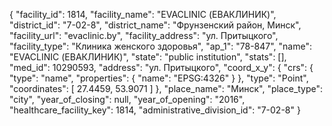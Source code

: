 {
    "facility_id": 1814,
    "facility_name": "EVACLINIC (ЕВАКЛИНИК)",
    "district_id": "7-02-8",
    "district_name": "Фрунзенский район, Минск",
    "facility_url": "evaclinic.by",
    "facility_address": "ул. Притыцкого",
    "facility_type": "Клиника женского здоровья",
    "ap_1": "78-847",
    "name": "EVACLINIC (ЕВАКЛИНИК)",
    "state": "public institution",
    "stats": [],
    "med_id": 10290593,
    "address": "ул. Притыцкого",
    "coord_x_y": {
        "crs": {
            "type": "name",
            "properties": {
                "name": "EPSG:4326"
            }
        },
        "type": "Point",
        "coordinates": [
            27.4459,
            53.9071
        ]
    },
    "place_name": "Минск",
    "place_type": "city",
    "year_of_closing": null,
    "year_of_opening": "2016",
    "healthcare_facility_key": 1814,
    "administrative_division_id": "7-02-8"
}